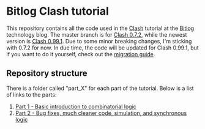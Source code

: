 # Bitlog Clash tutorial
This repository contains all the code used in the [Clash](http://www.clash-lang.org) tutorial at the [Bitlog](https://bitlog.it) technology blog. The master branch is for [Clash 0.7.2](http://hackage.haskell.org/package/clash-prelude-0.11.2), while the newest version is [Clash 0.99.1](http://hackage.haskell.org/package/clash-prelude-0.99.1). Due to some minor breaking changes, I'm sticking with 0.7.2 for now. In due time, the code will be updated for Clash 0.99.1, but if you want to do it yourself, check out the [migration guide](http://hackage.haskell.org/package/clash-prelude-0.99.1/docs/Clash-Tutorial.html#g:21).

## Repository structure
There is a folder called "part_X" for each part of the tutorial. Below is a list of links to the parts:

1. [Part 1 - Basic introduction to combinatorial logic](https://bitlog.it/hardware/a-basic-introduction-to-clash-for-fpga-development/)
2. [Part 2 - Bug fixes, much cleaner code, simulation, and synchronous logic](https://bitlog.it/hardware/a-basic-introduction-to-clash-for-fpga-development-part-2/)
